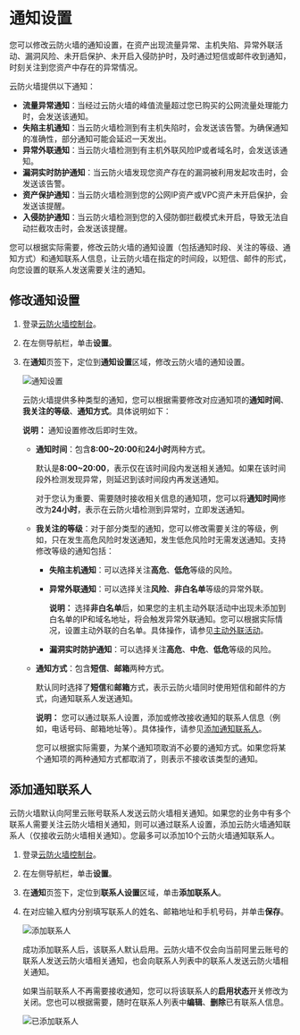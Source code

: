 # 通知设置

您可以修改云防火墙的通知设置，在资产出现流量异常、主机失陷、异常外联活动、漏洞风险、未开启保护、未开启入侵防护时，及时通过短信或邮件收到通知，时刻关注到您资产中存在的异常情况。

云防火墙提供以下通知：

-   **流量异常通知**：当经过云防火墙的峰值流量超过您已购买的公网流量处理能力时，会发送该通知。
-   **失陷主机通知**：当云防火墙检测到有主机失陷时，会发送该告警。为确保通知的准确性，部分通知可能会延迟一天发出。
-   **异常外联通知**：当云防火墙检测到有主机外联风险IP或者域名时，会发送该通知。
-   **漏洞实时防护通知**：当云防火墙发现您资产存在的漏洞被利用发起攻击时，会发送该告警。
-   **资产保护通知**：当云防火墙检测到您的公网IP资产或VPC资产未开启保护，会发送该提醒。
-   **入侵防护通知**：当云防火墙检测到您的入侵防御拦截模式未开启，导致无法自动拦截攻击时，会发送该提醒。

您可以根据实际需要，修改云防火墙的通知设置（包括通知时段、关注的等级、通知方式）和通知联系人信息，让云防火墙在指定的时间段，以短信、邮件的形式，向您设置的联系人发送需要关注的通知。

## 修改通知设置

1.  登录[云防火墙控制台](https://yundun.console.aliyun.com/?p=cfwnext)。

2.  在左侧导航栏，单击**设置**。

3.  在**通知**页签下，定位到**通知设置**区域，修改云防火墙的通知设置。

    ![通知设置](https://static-aliyun-doc.oss-accelerate.aliyuncs.com/assets/img/zh-CN/9500522161/p166927.png)

    云防火墙提供多种类型的通知，您可以根据需要修改对应通知项的**通知时间**、**我关注的等级**、**通知方式**。具体说明如下：

    **说明：** 通知设置修改后即时生效。

    -   **通知时间**：包含**8:00~20:00**和**24小时**两种方式。

        默认是**8:00~20:00**，表示仅在该时间段内发送相关通知。如果在该时间段外检测发现异常，则延迟到该时间段内再发送通知。

        对于您认为重要、需要随时接收相关信息的通知项，您可以将**通知时间**修改为**24小时**，表示在云防火墙检测到异常时，立即发送通知。

    -   **我关注的等级**：对于部分类型的通知，您可以修改需要关注的等级，例如，只在发生高危风险时发送通知，发生低危风险时无需发送通知。支持修改等级的通知包括：
        -   **失陷主机通知**：可以选择关注**高危**、**低危**等级的风险。
        -   **异常外联通知**：可以选择关注**风险**、**非白名单**等级的异常外联。

            **说明：** 选择**非白名单**后，如果您的主机主动外联活动中出现未添加到白名单的IP和域名地址，将会触发异常外联通知。您可以根据实际情况，设置主动外联的白名单。具体操作，请参见[主动外联活动](/cn.zh-CN/网络流量分析/主动外联活动.md)。

        -   **漏洞实时防护通知**：可以选择关注**高危**、**中危**、**低危**等级的风险。
    -   **通知方式**：包含**短信**、**邮箱**两种方式。

        默认同时选择了**短信**和**邮箱**方式，表示云防火墙同时使用短信和邮件的方式，向通知联系人发送通知。

        **说明：** 您可以通过联系人设置，添加或修改接收通知的联系人信息（例如，电话号码、邮箱地址等）。具体操作，请参见[添加通知联系人](#section_apm_stl_unk)。

        您可以根据实际需要，为某个通知项取消不必要的通知方式。如果您将某个通知项的两种通知方式都取消了，则表示不接收该类型的通知。


## 添加通知联系人

云防火墙默认向阿里云账号联系人发送云防火墙相关通知。如果您的业务中有多个联系人需要关注云防火墙相关通知，则可以通过联系人设置，添加云防火墙通知联系人（仅接收云防火墙相关通知）。您最多可以添加10个云防火墙通知联系人。

1.  登录[云防火墙控制台](https://yundun.console.aliyun.com/?p=cfwnext)。

2.  在左侧导航栏，单击**设置**。

3.  在**通知**页签下，定位到**联系人设置**区域，单击**添加联系人**。

4.  在对应输入框内分别填写联系人的姓名、邮箱地址和手机号码，并单击**保存**。

    ![添加联系人](https://static-aliyun-doc.oss-accelerate.aliyuncs.com/assets/img/zh-CN/9500522161/p237831.png)

    成功添加联系人后，该联系人默认启用。云防火墙不仅会向当前阿里云账号的联系人发送云防火墙相关通知，也会向联系人列表中的联系人发送云防火墙相关通知。

    如果当前联系人不再需要接收通知，您可以将该联系人的**启用状态**开关修改为关闭。您也可以根据需要，随时在联系人列表中**编辑**、**删除**已有联系人信息。

    ![已添加联系人](https://static-aliyun-doc.oss-accelerate.aliyuncs.com/assets/img/zh-CN/9500522161/p237837.png)


